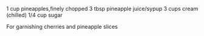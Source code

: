 1 cup pineapples,finely chopped
3 tbsp pineapple juice/sypup
3 cups cream (chilled)
1/4 cup sugar

For garnishing cherries and pineapple slices